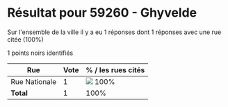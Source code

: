 # Résultat pour 59260 - Ghyvelde

Sur l'ensemble de la ville il y a eu 1 réponses dont 1 réponses avec une rue citée (100%)

1 points noirs identifiés

| Rue | Vote | % / les rues cités|
|-----|------|-------------------|
| Rue Nationale | 1 | <img src="../../img/bar_100.gif" />&nbsp;100%|
| **Total** | 1 | 100%|
